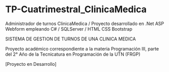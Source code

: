 # TP-Cuatrimestral_ClinicaMedica
Administrador de turnos ClinicaMedica  / 
Proyecto desarrollado en .Net ASP Webform empleando C# / SQLServer / HTML CSS Bootstrap

SISTEMA DE GESTION DE TURNOS DE UNA CLINICA MEDICA

Proyecto académico correspondiente a la materia Programación III, parte del 2° Año de la Tecnicatura en Programación de la UTN (FRGP)

[Proyecto en Desarrollo]
